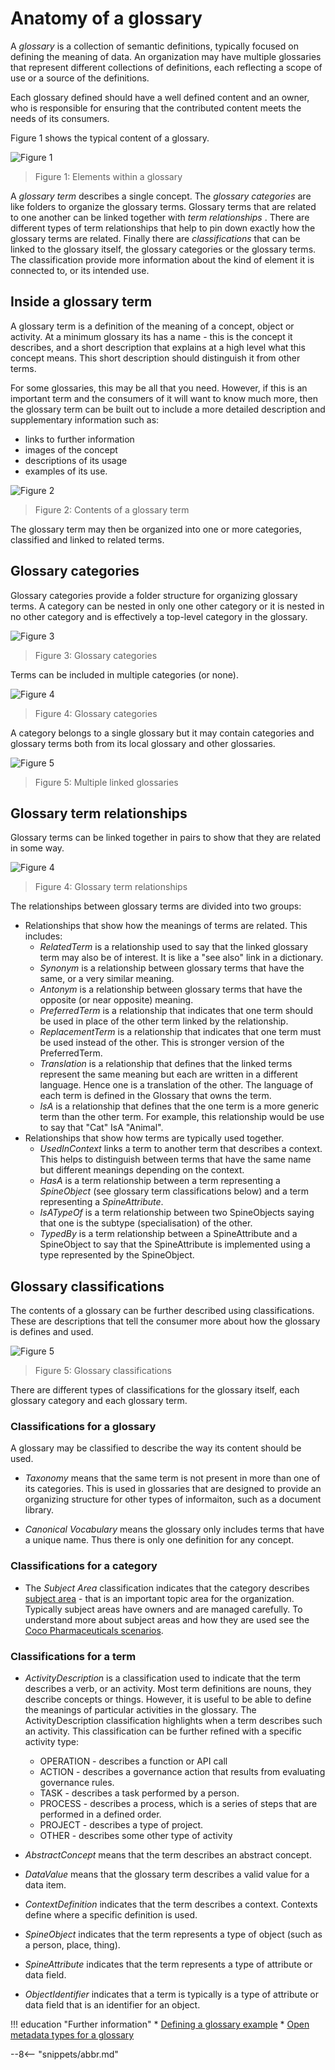 <!-- SPDX-License-Identifier: CC-BY-4.0 -->
<!-- Copyright Contributors to the ODPi Egeria project. -->

# Anatomy of a glossary

A *glossary* is a collection of semantic definitions, typically focused on defining the meaning of data. An organization may have multiple glossaries that represent different collections of definitions, each reflecting a scope of use or a source of the definitions.

Each glossary defined should have a well defined content and an owner, who is responsible for ensuring that the contributed content meets the needs of its consumers.

Figure 1 shows the typical content of a glossary.

![Figure 1](glossary-structure.svg)
> Figure 1: Elements within a glossary

A *glossary term* describes a single concept.  The *glossary categories* are like folders to organize the glossary terms. Glossary terms that are related to one another can be linked together with *term relationships* .  There are different types of term relationships that help to pin down exactly how the glossary terms are related.  Finally there are *classifications* that can be linked to the glossary itself, the glossary categories or the glossary terms. The classification provide more information about the kind of element it is connected to, or its intended use.


## Inside a glossary term

A glossary term is a definition of the meaning of a concept, object or activity.  At a minimum glossary its has a name - this is the concept it describes, and a short description that explains at a high level what this concept means.   This short description should distinguish it from other terms.

For some glossaries, this may be all that you need.  However, if this is an important term and the consumers of it will want to know much more, then the glossary term can be built out to include a more detailed description and supplementary information such as:

* links to further information
* images of the concept
* descriptions of its usage
* examples of its use.

![Figure 2](anatomy-of-a-glossary-term.svg)
> Figure 2: Contents of a glossary term

The glossary term may then be organized into one or more categories, classified and linked to related terms.

## Glossary categories

Glossary categories provide a folder structure for organizing glossary terms.  A category can be nested in only one other category or it is nested in no other category and is effectively a top-level category in the glossary.

![Figure 3](catagorised-terms-in-single-glossary.svg)
> Figure 3: Glossary categories

Terms can be included in multiple categories (or none).

![Figure 4](glossary-categories.svg)
> Figure 4: Glossary categories

A category belongs to a single glossary but it may contain categories and glossary terms both from its local glossary and other glossaries.  

![Figure 5](multiple-linked-glossaries.svg)
> Figure 5: Multiple linked glossaries


## Glossary term relationships

Glossary terms can be linked together in pairs to show that they are related in some way.

![Figure 4](glossary-term-relationships.svg)
> Figure 4: Glossary term relationships

The relationships between glossary terms are divided into two groups:
* Relationships that show how the meanings of terms are related.  This includes:
  * *RelatedTerm* is a relationship used to say that the linked glossary term may also be of interest. It is like a "see also" link in a dictionary.
  * *Synonym* is a relationship between glossary terms that have the same, or a very similar meaning.
  * *Antonym* is a relationship between glossary terms that have the opposite (or near opposite) meaning.
  * *PreferredTerm* is a relationship that indicates that one term should be used in place of the other term linked by the relationship.
  * *ReplacementTerm* is a relationship that indicates that one term must be used instead of the other. This is stronger version of the PreferredTerm.
  * *Translation* is a relationship that defines that the linked terms represent the same meaning but each are written in a different language. Hence one is a translation of the other. The language of each term is defined in the Glossary that owns the term.
  * *IsA* is a relationship that defines that the one term is a more generic term than the other term. For example, this relationship would be use to say that "Cat" IsA "Animal".
* Relationships that show how terms are typically used together.
  * *UsedInContext* links a term to another term that describes a context.  This helps to distinguish between
terms that have the same name but different meanings depending on the context.
  * *HasA* is a term relationship between a term representing a *SpineObject* (see glossary term classifications below) and a term representing a *SpineAttribute*.
  * *IsATypeOf* is a term relationship between two SpineObjects saying that one is the subtype (specialisation) of the other.
  * *TypedBy* is a term relationship between a SpineAttribute and a SpineObject to say that the SpineAttribute is implemented using a type represented by the SpineObject.

## Glossary classifications

The contents of a glossary can be further described using classifications. These are descriptions that tell the consumer more about how the glossary is defines and used.

![Figure 5](glossary-classifications.svg)
> Figure 5: Glossary classifications

There are different types of classifications for the glossary itself, each glossary category and each glossary term.

### Classifications for a glossary

A glossary may be classified to describe the way its content should be used.

* *Taxonomy* means that the same term is not present in more than one of its categories.  This is used in glossaries that are designed to provide an organizing structure for other types of informaiton, such as a document library.

* *Canonical Vocabulary* means the glossary only includes terms that have a unique name.  Thus there is only one
definition for any concept.

### Classifications for a category

* The *Subject Area* classification indicates that the category describes [subject area](/concepts/subject-area) - that is an important topic area for the organization.  Typically subject areas have owners and are managed carefully.  To understand more about subject areas and how they are used see the [Coco Pharmaceuticals scenarios](/practices/coco-pharmaceuticals/scenarios/defining-subject-areas/overview).

### Classifications for a term

* *ActivityDescription* is a classification used to indicate that the term describes a verb, or an activity. Most term definitions are nouns, they describe concepts or things. However, it is useful to be able to define the meanings of particular activities in the glossary. The ActivityDescription classification highlights when a term describes such an activity.  This classification can be further refined with a specific activity type:

    - OPERATION - describes a function or API call
    - ACTION - describes a governance action that results from evaluating governance rules.
    - TASK - describes a task performed by a person.
    - PROCESS - describes a process, which is a series of steps that are performed in a defined order.
    - PROJECT - describes a type of project.
    - OTHER - describes some other type of activity
  
* *AbstractConcept* means that the term describes an abstract concept.
* *DataValue* means that the glossary term describes a valid value for a data item.
* *ContextDefinition* indicates that the term describes a context.  Contexts define where a specific definition
is used.
* *SpineObject* indicates that the term represents a type of object (such as a person, place, thing).
* *SpineAttribute* indicates that the term represents a type of attribute or data field.
* *ObjectIdentifier* indicates that a term is typically is a type of attribute or data field that is an identifier for an object.


!!! education "Further information"
    * [Defining a glossary example](/practices/coco-pharmaceuticals/scenarios/defining-a-glossary/overview)
    * [Open metadata types for a glossary](/types/3/overview)

--8<-- "snippets/abbr.md"